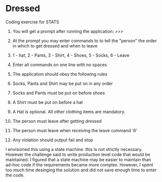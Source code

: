 # Dressed
Coding exercise for STATS
1. You will get a prompt after running the application: >>> 
2. At the prompt you may enter commands to to tell the "person" the order in which to get dressed and when to leave
3. 1 - hat, 2 - Pants, 3 - Shirt, 4 - Shoes, 5 - Socks, 6 - Leave
4. Enter all commands on one line with no spaces
6. The application should obey the following rules

1. Socks, Pants and Shirt may be put on in any order
2. Socks and Pants must be put on before shoes
3. A Shirt must be put on before a hat
4. A Hat is optional.  All other clothing items are mandatory.
5. The person must leave after getting dressed
6. The person must leave when receiving the leave command '6'
7. Any violation should output fail and stop

I envisioned this using a state machine.  this is not strictly necessary.  However the challenge said to write production
level code that would be maintained.  I figured that a state machine may be easier to maintain than ad-hoc code if the 
requirements became more complex.  However, I spent too much time desinging the solution and did not save enough time to
enter the code.
